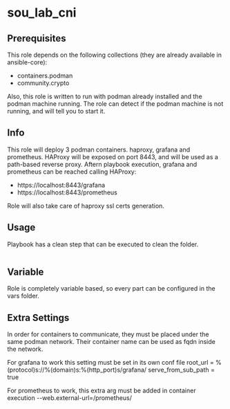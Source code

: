 # sou_lab_cni

## Prerequisites

This role depends on the following collections (they are already available in ansible-core):

- containers.podman
- community.crypto

Also, this role is written to run with podman already installed and the podman machine running.
The role can detect if the podman machine is not running, and will tell you to start it.

## Info

This role will deploy 3 podman containers. haproxy, grafana and prometheus.
HAProxy will be exposed on port 8443, and will be used as a path-based reverse proxy.
Aftern playbook execution, grafana and prometheus can be reached calling HAProxy:
- https://localhost:8443/grafana
- https://localhost:8443/prometheus

Role will also take care of haproxy ssl certs generation.

## Usage

Playbook has a clean step that can be executed to clean the folder.

```bash
```

## Variable
Role is completely variable based, so every part can be configured in the vars folder.

## Extra Settings
In order for containers to communicate, they must be placed under the same podman network.
Their container name can be used as fqdn inside the network.

For grafana to work this setting must be set in its own conf file
root_url = %(protocol)s://%(domain)s:%(http_port)s/grafana/
serve_from_sub_path = true

For prometheus to work, this extra arg must be added in container execution
--web.external-url=/prometheus/